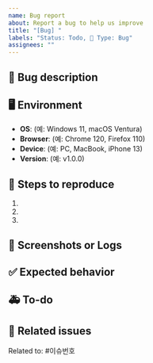 ```yaml
---
name: Bug report
about: Report a bug to help us improve
title: "[Bug] "
labels: "Status: Todo, 🐞 Type: Bug"
assignees: ""
---
```


## 🐛 Bug description

<!-- 발견한 버그에 대해 설명해주세요 -->

## 🖥 Environment

- **OS**: (예: Windows 11, macOS Ventura)
- **Browser**: (예: Chrome 120, Firefox 110)
- **Device**: (예: PC, MacBook, iPhone 13)
- **Version**: (예: v1.0.0)

## 🎯 Steps to reproduce

<!-- 버그를 재현하는 방법을 단계별로 설명해주세요 -->

1.
2.
3.

## 📸 Screenshots or Logs

<!-- 버그를 보여주는 스크린샷 또는 로그가 있다면 첨부해주세요 -->

## ✅ Expected behavior

<!-- 정상적으로 동작해야 하는 경우를 설명해주세요 -->

## 🚑 To-do

<!-- 이 버그를 수정하기 위한 구체적인 요구 사항을 작성해주세요 (체크박스 : - [ ]) -->

## 🔗 Related issues

<!-- 이 이슈와 연관된 다른 이슈가 있다면 링크해주세요 -->

Related to: #이슈번호
